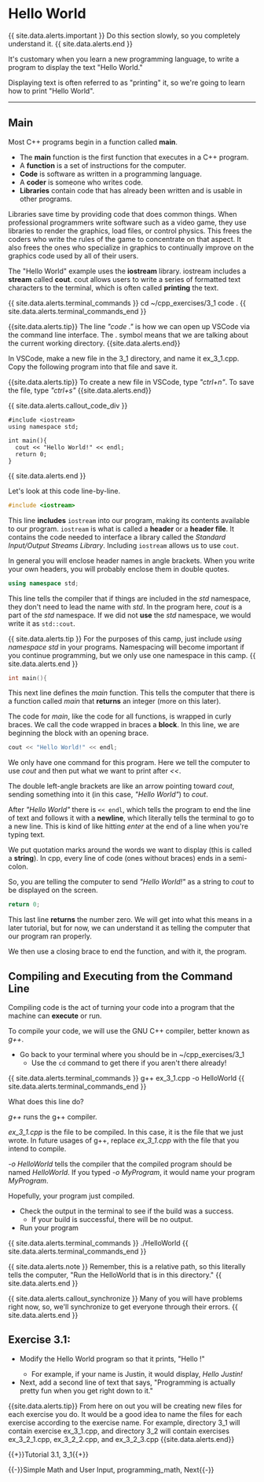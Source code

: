 # Hello World
{{ site.data.alerts.important }}
Do this section slowly, so you completely understand it.
{{ site.data.alerts.end }}

It's customary when you learn a new programming language, to write a program to display the text "Hello World."

Displaying text is often referred to as "printing" it, so we're going to learn how to print "Hello World".

---

## Main

Most C++ programs begin in a function called **main**.

- The **main** function is the first function that executes in a C++ program.
- A **function** is a set of instructions for the computer.
- **Code** is software as written in a programming language.
- A **coder** is someone who writes code.
- **Libraries** contain code that has already been written and is usable in other programs.

Libraries save time by providing code that does common things. When professional programmers write software such as a video game, they use libraries to render the graphics, load files, or control physics. This frees the coders who write the rules of the game to concentrate on that aspect. It also frees the ones who specialize in graphics to continually improve on the graphics code used by all of their users.

The "Hello World" example uses the **iostream** library. iostream includes a **stream** called **cout**. cout allows users to write a series of formatted text characters to the terminal, which is often called **printing** the text.

{{ site.data.alerts.terminal_commands }}
cd ~/cpp_exercises/3_1
code .
{{ site.data.alerts.terminal_commands_end }}

{{site.data.alerts.tip}}
The line *"code ."* is how we can open up VSCode via the command line interface. The . symbol means that we are talking about the current working directory.
{{site.data.alerts.end}}

In VSCode, make a new file in the 3_1 directory, and name it ex_3_1.cpp. Copy the following program into that file and save it.

{{site.data.alerts.tip}}
To create a new file in VSCode, type *"ctrl+n"*. To save the file, type *"ctrl+s"*
{{site.data.alerts.end}}

{{ site.data.alerts.callout_code_div }}
```
#include <iostream>
using namespace std;

int main(){
  cout << "Hello World!" << endl;
  return 0;
}
```
{{ site.data.alerts.end }}

Let's look at this code line-by-line.

```cpp
#include <iostream>
``` 

This line **includes** `iostream` into our program, making its contents available to our program. `iostream` is what is called a **header** or a **header file**. It contains the code needed to interface a library called the *Standard Input/Output Streams Library*. Including `iostream` allows us to use `cout`.

In general you will enclose header names in angle brackets. When you write your own headers, you will probably enclose them in double quotes. 

```cpp
using namespace std;
```

This line tells the compiler that if things are included in the *std* namespace, they don't need to lead the name with *std*. In the program here, *cout* is a part of the *std* namespace. If we did not **use** the *std* namespace, we would write it as `std::cout`.

{{ site.data.alerts.tip }}
For the purposes of this camp, just include *using namespace std* in your programs. Namespacing will become important if you continue programming, but we only use one namespace in this camp.
{{ site.data.alerts.end }}

```cpp
int main(){
```

This next line defines the *main* function. This tells the computer that there is a function called *main* that **returns** an integer (more on this later).

The code for *main*, like the code for all functions, is wrapped in curly braces. We call the code wrapped in braces a **block**. In this line, we are beginning the block with an opening brace.

```cpp
cout << "Hello World!" << endl;
```

We only have one command for this program. Here we tell the computer to use *cout* and then put what we want to print after *<<*.

The double left-angle brackets are like an arrow pointing toward *cout*, sending something into it (in this case, *"Hello World"*) to *cout*.

After *"Hello World"* there is `<< endl`, which tells the program to end the line of text and follows it with a **newline**, which literally tells the terminal to go to a new line. This is kind of like hitting *enter* at the end of a line when you're typing text.

We put quotation marks around the words we want to display (this is called a **string**). In cpp, every line of code (ones without braces) ends in a semi-colon.

So, you are telling the computer to send *"Hello World!"* as a string to *cout* to be displayed on the screen.

```cpp
return 0;
```

This last line **returns** the number zero. We will get into what this means in a later tutorial, but for now, we can understand it as telling the computer that our program ran properly.

We then use a closing brace to end the function, and with it, the program.



## Compiling and Executing from the Command Line

Compiling code is the act of turning your code into a program that the machine can **execute** or run.

To compile your code, we will use the GNU C++ compiler, better known as *g++*.

- Go back to your terminal where you should be in ~/cpp_exercises/3_1
  - Use the `cd` command to get there if you aren't there already!

{{ site.data.alerts.terminal_commands }}
g++ ex_3_1.cpp -o HelloWorld
{{ site.data.alerts.terminal_commands_end }}

What does this line do?

*g++* runs the g++ compiler.

*ex_3_1.cpp* is the file to be compiled. In this case, it is the file that we just wrote. In future usages of g++, replace *ex_3_1.cpp* with the file that you intend to compile.

*-o HelloWorld* tells the compiler that the compiled program should be named *HelloWorld*. If you typed *-o MyProgram*, it would name your program *MyProgram*.

Hopefully, your program just compiled.

- Check the output in the terminal to see if the build was a success.
  - If your build is successful, there will be no output.
- Run your program

{{ site.data.alerts.terminal_commands }}
./HelloWorld
{{ site.data.alerts.terminal_commands_end }}


{{ site.data.alerts.note }}
Remember, this is a relative path, so this literally tells the computer, "Run the HelloWorld that is in this directory."
{{ site.data.alerts.end }}

{{ site.data.alerts.callout_synchronize }}
Many of you will have problems right now, so, we'll synchronize to get everyone through their errors.
{{ site.data.alerts.end }}

## Exercise 3.1:

- Modify the Hello World program so that it prints, "Hello <Your Name>!"
    - For example, if your name is Justin, it would display, *Hello Justin!*
- Next, add a second line of text that says, "Programming is actually pretty fun when you get right down to it."

{{site.data.alerts.tip}}
From here on out you will be creating new files for each exercise you do. It would be a good idea to name the files for each exercise according to the exercise name. For example, directory 3_1 will contain exercise ex_3_1.cpp, and directory 3_2 will contain exercises ex_3_2_1.cpp, ex_3_2_2.cpp, and ex_3_2_3.cpp
{{site.data.alerts.end}}

{{+}}Tutorial 3.1, 3_1{{+}}


{{-}}Simple Math and User Input, programming_math, Next{{-}}
